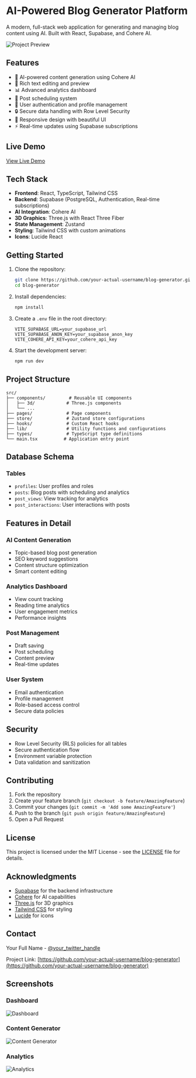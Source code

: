 # AI-Powered Blog Generator Platform

A modern, full-stack web application for generating and managing blog content using AI. Built with React, Supabase, and Cohere AI.

![Project Preview](https://images.unsplash.com/photo-1486312338219-ce68d2c6f44d?auto=format&fit=crop&q=80&w=2400)

## Features

- 🤖 AI-powered content generation using Cohere AI
- 📝 Rich text editing and preview
- 📊 Advanced analytics dashboard
- 📅 Post scheduling system
- 👥 User authentication and profile management
- 🔒 Secure data handling with Row Level Security
- 📱 Responsive design with beautiful UI
- ⚡ Real-time updates using Supabase subscriptions

## Live Demo

[View Live Demo](https://your-deployed-app-url.netlify.app)

## Tech Stack

- **Frontend**: React, TypeScript, Tailwind CSS
- **Backend**: Supabase (PostgreSQL, Authentication, Real-time subscriptions)
- **AI Integration**: Cohere AI
- **3D Graphics**: Three.js with React Three Fiber
- **State Management**: Zustand
- **Styling**: Tailwind CSS with custom animations
- **Icons**: Lucide React

## Getting Started

1. Clone the repository:
   ```bash
   git clone https://github.com/your-actual-username/blog-generator.git
   cd blog-generator
   ```

2. Install dependencies:
   ```bash
   npm install
   ```

3. Create a `.env` file in the root directory:
   ```env
   VITE_SUPABASE_URL=your_supabase_url
   VITE_SUPABASE_ANON_KEY=your_supabase_anon_key
   VITE_COHERE_API_KEY=your_cohere_api_key
   ```

4. Start the development server:
   ```bash
   npm run dev
   ```

## Project Structure

```
src/
├── components/         # Reusable UI components
│   ├── 3d/            # Three.js components
│   └── ...
├── pages/             # Page components
├── store/             # Zustand store configurations
├── hooks/             # Custom React hooks
├── lib/               # Utility functions and configurations
├── types/             # TypeScript type definitions
└── main.tsx          # Application entry point
```

## Database Schema

### Tables

- `profiles`: User profiles and roles
- `posts`: Blog posts with scheduling and analytics
- `post_views`: View tracking for analytics
- `post_interactions`: User interactions with posts

## Features in Detail

### AI Content Generation
- Topic-based blog post generation
- SEO keyword suggestions
- Content structure optimization
- Smart content editing

### Analytics Dashboard
- View count tracking
- Reading time analytics
- User engagement metrics
- Performance insights

### Post Management
- Draft saving
- Post scheduling
- Content preview
- Real-time updates

### User System
- Email authentication
- Profile management
- Role-based access control
- Secure data policies

## Security

- Row Level Security (RLS) policies for all tables
- Secure authentication flow
- Environment variable protection
- Data validation and sanitization

## Contributing

1. Fork the repository
2. Create your feature branch (`git checkout -b feature/AmazingFeature`)
3. Commit your changes (`git commit -m 'Add some AmazingFeature'`)
4. Push to the branch (`git push origin feature/AmazingFeature`)
5. Open a Pull Request

## License

This project is licensed under the MIT License - see the [LICENSE](LICENSE) file for details.

## Acknowledgments

- [Supabase](https://supabase.com/) for the backend infrastructure
- [Cohere](https://cohere.ai/) for AI capabilities
- [Three.js](https://threejs.org/) for 3D graphics
- [Tailwind CSS](https://tailwindcss.com/) for styling
- [Lucide](https://lucide.dev/) for icons

## Contact

Your Full Name - [@your_twitter_handle](https://twitter.com/your_twitter_handle)

Project Link: [https://github.com/your-actual-username/blog-generator](https://github.com/your-actual-username/blog-generator)

## Screenshots

### Dashboard
![Dashboard](https://images.unsplash.com/photo-1460925895917-afdab827c52f?auto=format&fit=crop&q=80&w=2400)

### Content Generator
![Content Generator](https://images.unsplash.com/photo-1504868584819-f8e8b4b6d7e3?auto=format&fit=crop&q=80&w=2400)

### Analytics
![Analytics](https://images.unsplash.com/photo-1551288049-bebda4e38f71?auto=format&fit=crop&q=80&w=2400)
